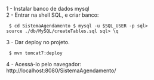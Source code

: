 1 - Instalar banco de dados mysql\
2 - Entrar na shell SQL, e criar banco:\
    <pre><code>
    $ cd SistemaAgendamento
    $ mysql -u $SQL_USER -p
    sql> source ./db/MySQL/createTables.sql
    sql> \q
    </code></pre>


3 - Dar deploy no projeto.\
    <pre><code>
    $ mvn tomcat7:deploy
    </code></pre>


4 - Acessá-lo pelo navegador:\
    http://localhost:8080/SistemaAgendamento/

